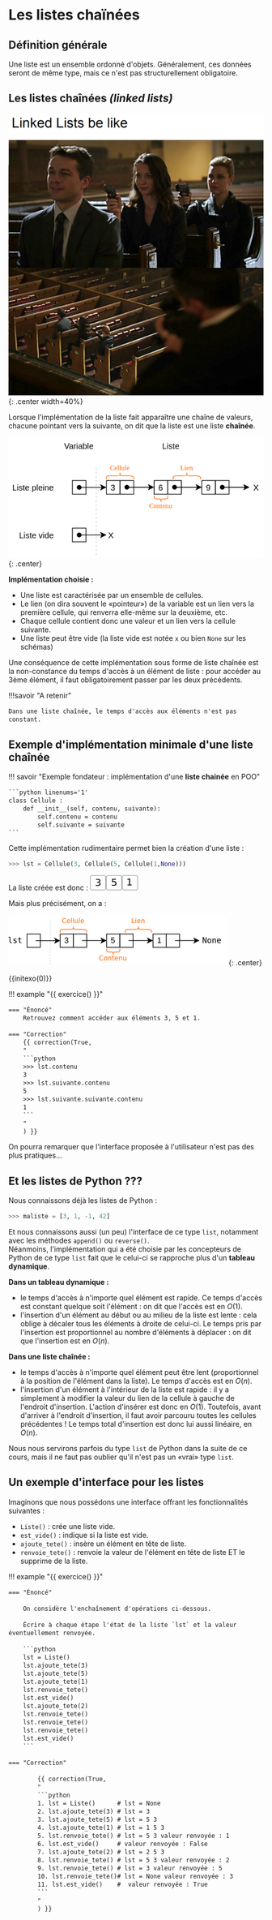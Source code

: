 # Les listes chaïnées

## Définition générale

Une liste est un ensemble ordonné d'objets. Généralement, ces données seront de même type, mais ce n'est pas structurellement obligatoire.

## Les listes chaînées _(linked lists)_

![image](data/linked.png){: .center width=40%}

Lorsque l'implémentation de la liste fait apparaître une chaîne de valeurs, chacune pointant vers la suivante, on dit que la liste est une liste **chaînée**.

![](data/listechainee.png){: .center}

**Implémentation choisie :**

- Une liste est caractérisée par un ensemble de cellules.
- Le lien (on dira souvent le «pointeur») de la variable est un lien vers la première cellule, qui renverra elle-même sur la deuxième, etc.
- Chaque cellule contient donc une valeur et un lien vers la cellule suivante.
- Une liste peut être vide (la liste vide est notée `x` ou bien `None` sur les schémas)

Une conséquence de cette implémentation sous forme de liste chaînée est la non-constance du temps d'accès à un élément de liste : pour accéder au 3ème élément, il faut obligatoirement passer par les deux précédents.

!!!savoir "A retenir"

    Dans une liste chaînée, le temps d'accès aux éléments n'est pas constant.

## Exemple d'implémentation minimale d'une liste chaînée

!!! savoir "Exemple fondateur : implémentation d'une **liste chainée** en POO"

    ```python linenums='1'
    class Cellule :
        def __init__(self, contenu, suivante):
            self.contenu = contenu
            self.suivante = suivante
    ```

Cette implémentation rudimentaire permet bien la création d'une liste :

```python
>>> lst = Cellule(3, Cellule(5, Cellule(1,None)))
```

La liste créée est donc : ![](data/ex1.png)

Mais plus précisément, on a :

![](data/ex2.png){: .center}

{{initexo(0)}}

!!! example "{{ exercice() }}"

    === "Énoncé"
        Retrouvez comment accéder aux éléments 3, 5 et 1.

    === "Correction"
        {{ correction(True,
        "
        ```python
        >>> lst.contenu
        3
        >>> lst.suivante.contenu
        5
        >>> lst.suivante.suivante.contenu
        1
        ```
        "
        ) }}

On pourra remarquer que l'interface proposée à l'utilisateur n'est pas des plus pratiques...

## Et les listes de Python ???

Nous connaissons déjà les listes de Python :

```python
>>> maliste = [3, 1, -1, 42]
```

Et nous connaissons aussi (un peu) l'interface de ce type `list`, notamment avec les méthodes `append()` ou `reverse()`.  
Néanmoins, l'implémentation qui a été choisie par les concepteurs de Python de ce type `list` fait que le celui-ci se rapproche plus d'un **tableau dynamique**.

**Dans un tableau dynamique :**

- le temps d'accès à n'importe quel élément est rapide. Ce temps d'accès est constant quelque soit l'élément : on dit que l'accès est en $O(1)$.
- l'insertion d'un élément au début ou au milieu de la liste est lente : cela oblige à décaler tous les éléments à droite de celui-ci. Le temps pris par l'insertion est proportionnel au nombre d'éléments à déplacer : on dit que l'insertion est en $O(n)$.

**Dans une liste chaînée :**

- le temps d'accès à n'importe quel élément peut être lent (proportionnel à la position de l'élément dans la liste). Le temps d'accès est en $O(n)$.
- l'insertion d'un élément à l'intérieur de la liste est rapide : il y a simplement à modifier la valeur du lien de la cellule à gauche de l'endroit d'insertion. L'action d'insérer est donc en $O(1)$. Toutefois, avant d'arriver à l'endroit d'insertion, il faut avoir parcouru toutes les cellules précédentes ! Le temps total d'insertion est donc lui aussi linéaire, en $O(n)$.

Nous nous servirons parfois du type `list` de Python dans la suite de ce cours, mais il ne faut pas oublier qu'il n'est pas un «vrai» type `list`.

## Un exemple d'interface pour les listes

Imaginons que nous possédons une interface offrant les fonctionnalités suivantes :

- `Liste()` : crée une liste vide.
- `est_vide()` : indique si la liste est vide.
- `ajoute_tete()` : insère un élément en tête de liste.
- `renvoie_tete()` : renvoie la valeur de l'élément en tête de liste ET le supprime de la liste.

!!! example "{{ exercice() }}"

    === "Énoncé"

        On considère l'enchaînement d'opérations ci-dessous.

        Écrire à chaque étape l'état de la liste `lst` et la valeur éventuellement renvoyée.

        ```python
        lst = Liste()
        lst.ajoute_tete(3)
        lst.ajoute_tete(5)
        lst.ajoute_tete(1)
        lst.renvoie_tete()
        lst.est_vide()
        lst.ajoute_tete(2)
        lst.renvoie_tete()
        lst.renvoie_tete()
        lst.renvoie_tete()
        lst.est_vide()
        ```

    === "Correction"

            {{ correction(True,
            "
            ```python
            1. lst = Liste()      # lst = None
            2. lst.ajoute_tete(3) # lst = 3
            3. lst.ajoute_tete(5) # lst = 5 3
            4. lst.ajoute_tete(1) # lst = 1 5 3
            5. lst.renvoie_tete() # lst = 5 3 valeur renvoyée : 1
            6. lst.est_vide()     # valeur renvoyée : False
            7. lst.ajoute_tete(2) # lst = 2 5 3
            8. lst.renvoie_tete() # lst = 5 3 valeur renvoyée : 2
            9. lst.renvoie_tete() # lst = 3 valeur renvoyée : 5
            10. lst.renvoie_tete()# lst = None valeur renvoyée : 3
            11. lst.est_vide()    #  valeur renvoyée : True
            ```
            "
            ) }}
